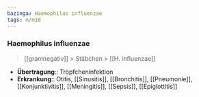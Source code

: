 ```yaml
---
bazinga: Haemophilus influenzae
tags: m/m18
---
```

### Haemophilus influenzae
> [[gramnegativ]] > Stäbchen > [[H. influenzae]]

- **Übertragung**:: Tröpfcheninfektion
- **Erkrankung**:: Otitis, [[Sinusitis]], [[Bronchitis]], [[Pneumonie]], [[Konjunktivitis]], [[Meningitis]], [[Sepsis]], [[Epiglottitis]]

